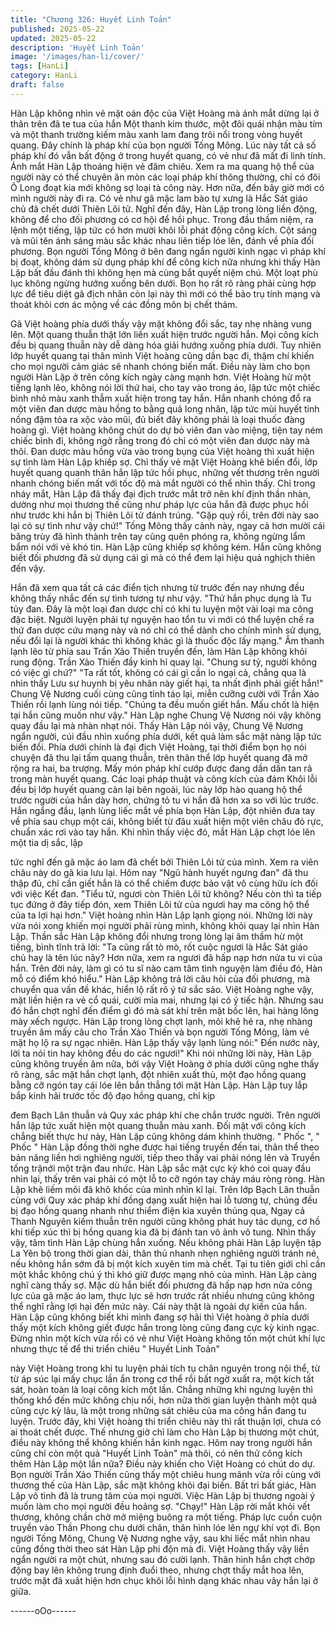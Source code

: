 ```yaml
---
title: "Chương 326: Huyết Linh Toản"
published: 2025-05-22
updated: 2025-05-22
description: 'Huyết Linh Toản'
image: '/images/han-li/cover/'
tags: [HanLi]
category: HanLi
draft: false
---
```


Hàn Lập không nhìn vẻ mặt oán độc của Việt Hoàng mà ánh mắt
dừng lại ở thân trên đã te tua của hắn
Một thanh kim thước, một đôi quái nhận màu tím và một thanh
trường kiếm màu xanh lam đang trôi nổi trong vòng huyết quang.
Đây chính là pháp khí của bọn người Tống Mông.
Lúc này tất cả số pháp khí đó vẫn bất động ở trong huyết quang,
có vẻ như đã mất đi linh tính.
Ánh mắt Hàn Lập thoáng hiện vẻ đăm chiêu. Xem ra ma quang
hộ thể của người này có thể chuyên ăn mòn các loại pháp khí
thông thường, chỉ có đôi Ô Long đoạt kia mới không sợ loại tà
công này.
Hơn nữa, đến bây giờ mới có mình người này đi ra. Có vẻ như gã
mặc lam bào tự xưng là Hắc Sát giáo chủ đã chết dưới Thiên Lôi
tử.
Nghĩ đến đây, Hàn Lập trong lòng liền động, không để cho đối
phương có cơ hội để hồi phục. Trong đầu thầm niệm, ra lệnh một
tiếng, lập tức có hơn mười khôi lỗi phát động công kích. Cột sáng
và mũi tên ánh sáng màu sắc khác nhau liên tiếp lóe lên, đánh về
phía đối phương.
Bọn người Tống Mông ở bên đang ngẩn người kinh ngạc vì pháp
khí bị đoạt, không dám sử dụng pháp khí để công kích nữa nhưng
khi thấy Hàn Lập bất đầu đánh thì không hẹn mà cùng bắt quyết
niệm chú. Một loạt phù lục không ngừng hướng xuống bên dưới.
Bọn họ rất rõ ràng phải cùng hợp lực để tiêu diệt gã địch nhân
còn lại này thì mới có thể bảo trụ tính mạng và thoát khỏi cơn ác
mộng về các đồng môn bị chết thảm.

Gã Việt hoàng phía dưới thấy vậy mặt không đổi sắc, tay nhẹ
nhàng vung lên. Một quang thuẫn thật lớn liền xuất hiện trước
người hắn. Mọi công kích đều bị quang thuẫn này dễ dàng hóa
giải hướng xuống phía dưới. Tuy nhiên lớp huyết quang tại thân
mình Việt hoàng cũng dần bạc đi, thậm chí khiến cho mọi người
cảm giác sẽ nhanh chóng biến mất. Điều này làm cho bọn người
Hàn Lập ở trên công kích ngày càng mạnh hơn.
Việt Hoàng hừ một tiếng lạnh lẽo, không nói lời thứ hai, cho tay
vào trong áo, lập tức một chiếc bình nhỏ màu xanh thẫm xuất
hiện trong tay hắn.
Hắn nhanh chóng đổ ra một viên đan dược màu hồng to bằng
quả long nhãn, lập tức mùi huyết tinh nồng đậm tỏa ra xộc vào
mũi, đủ biết đây không phải là loại thuốc đàng hoàng gì. Việt
hoàng không chút do dự bỏ viên đan vào miệng, tiện tay ném
chiếc bình đi, không ngờ rằng trong đó chỉ có một viên đan dược
này mà thôi.
Đan dược màu hồng vừa vào trong bụng của Việt hoàng thì xuất
hiện sự tình làm Hàn Lập khiếp sợ.
Chỉ thấy vẻ mặt Việt Hoàng khẽ biến đổi, lớp huyết quang quanh
thân hắn lập tức hồi phục, những vết thương trên người nhanh
chóng biến mất với tốc độ mà mắt người có thể nhìn thấy. Chỉ
trong nháy mắt, Hàn Lập đã thấy đại địch trước mắt trở nên khí
định thần nhàn, dường như mọi thương thế cũng như pháp lực
của hắn đã được phục hồi như trước khi hắn bị Thiên Lôi tử đánh
trúng.
"Gặp quỷ rồi, trên đời này sao lại có sự tình như vậy chứ!"
Tống Mông thấy cảnh này, ngay cả hơn mười cái băng trùy đã
hình thành trên tay cũng quên phóng ra, không ngừng lẩm bẩm
nói với vẻ khó tin.
Hàn Lập cũng khiếp sợ không kém. Hắn cũng không biết đối
phương đã sử dụng cái gì mà có thể đem lại hiệu quả nghịch
thiên đến vậy.

Hắn đã xem qua tất cả các điển tịch nhưng từ trước đến nay
nhưng đều không thấy nhắc đến sự tình tương tự như vậy.
"Thứ hắn phục dụng là Tu tủy đan. Đây là một loại đan dược chỉ
có khi tu luyện một vài loại ma công đặc biệt. Người luyện phải tự
nguyện hao tổn tu vi mới có thể luyện chế ra thứ đan dược cứu
mạng này và nó chỉ có thể dành cho chính mình sử dụng, nếu đổi
lại là người khác thì không khác gì là thuốc độc lấy mạng." Âm
thanh lạnh lẽo từ phía sau Trần Xảo Thiến truyền đến, làm Hàn
Lập không khỏi rung động. Trần Xảo Thiến đầy kinh hỉ quay lại.
"Chung sư tỷ, người không có việc gì chứ?"
"Ta rất tốt, không có cái gì cần lo ngại cả, chẳng qua là nhìn thấy
Lưu sư huynh bị yêu nhân này giết hại, ta nhất định phải giết
hắn!" Chung Vệ Nương cuối cùng cũng tỉnh táo lại, miễn cưỡng
cười với Trần Xảo Thiến rồi lạnh lùng nói tiếp.
"Chúng ta đều muốn giết hắn. Mấu chốt là hiện tại hắn cũng muốn
như vậy." Hàn Lập nghe Chung Vệ Nương nói vậy không quay
đầu lại mà nhàn nhạt nói.
Thấy Hàn Lập nói vậy, Chung Vệ Nương ngẩn người, cúi đầu
nhìn xuống phía dưới, kết quả làm sắc mặt nàng lập tức biến đổi.
Phía dưới chính là đại địch Việt Hoàng, tại thời điểm bọn họ nói
chuyện đã thu lại tấm quang thuẫn, trên thân thể lớp huyết quang
đã mở rộng ra hai, ba trượng. Mấy món pháp khí cướp được
đang dần dần tan rã trong màn huyết quang.
Các loại pháp thuật và công kích của đám Khôi lỗi đều bị lớp
huyết quang cản lại bên ngoài, lúc này lớp hào quang hộ thể
trước người của hắn dày hơn, chứng tỏ tu vi hắn đã hơn xa so
với lúc trước.
Hắn ngẩng đầu, lạnh lùng liếc mắt về phía bọn Hàn Lập, đột
nhiên đưa tay về phía sau chụp một cái, không biết từ đâu xuất
hiện một viên châu đỏ rực, chuẩn xác rơi vào tay hắn.
Khi nhìn thấy việc đó, mắt Hàn Lập chợt lóe lên một tia dị sắc, lập

tức nghĩ đến gã mặc áo lam đã chết bởi Thiên Lôi tử của mình.
Xem ra viên châu này do gã kia lưu lại. Hôm nay "Ngũ hành huyết
ngưng đan" đã thu thập đủ, chỉ cần giết hắn là có thể chiếm được
bảo vật vô cùng hữu ích đối với việc Kết đan.
"Tiểu tử, ngươi còn Thiên Lôi tử không? Nếu còn thì ta tiếp tục
đứng ở đây tiếp đón, xem Thiên Lôi tử của ngươi hay ma công hộ
thể của ta lợi hại hơn." Việt hoàng nhìn Hàn Lập lạnh giọng nói.
Những lời này vừa nói xong khiến mọi người phải rùng mình,
không khỏi quay lại nhìn Hàn Lập.
Thần sắc Hàn Lập không đổi nhưng trong lòng lại âm thầm hừ
một tiếng, bình tĩnh trả lời:
"Ta cũng rất tò mò, rốt cuộc ngươi là Hắc Sát giáo chủ hay là tên
lúc nãy? Hơn nữa, xem ra ngươi đã hấp nạp hơn nửa tu vi của
hắn. Trên đời này, làm gì có tu sĩ nào cam tâm tình nguyện làm
điều đó, Hàn mỗ có điểm khó hiểu."
Hàn Lập không trả lời câu hỏi của đối phương, mà chuyển qua
vấn đề khác, hiển lộ rất rõ ý tứ sắc sảo.
Việt Hoàng nghe vậy, mặt liền hiện ra vẻ cổ quái, cười mỉa mai,
nhưng lại có ý tiếc hận. Nhưng sau đó hắn chợt nghĩ đến điểm gì
đó mà sát khí trên mặt bốc lên, hai hàng lông mày xếch ngược.
Hàn Lập trong lòng chợt lạnh, môi khẽ hé ra, nhẹ nhàng truyền
âm mấy câu cho Trần Xảo Thiến và bọn người Tống Mông, làm
vẻ mặt họ lộ ra sự ngạc nhiên.
Hàn Lập thấy vậy lạnh lùng nói:" Đến nước này, lời ta nói tin hay
không đều do các ngươi!"
Khi nói những lời này, Hàn Lập cũng không truyền âm nữa, bởi
vậy Việt Hoàng ở phía dưới cũng nghe thấy rõ ràng, sắc mặt hắn
chợt lạnh, đột nhiên xuất thủ, một đạo hồng quang bằng cỡ ngón
tay cái lóe lên bắn thẳng tới mặt Hàn Lập.
Hàn Lập tuy lắp bắp kinh hãi trước tốc độ đạo hồng quang, chỉ kịp

đem Bạch Lân thuẫn và Quy xác pháp khí che chắn trước người.
Trên người hắn lập tức xuất hiện một quang thuẫn màu xanh. Đối
mặt với công kích chẳng biết thực hư này, Hàn Lập cũng không
dám khinh thường.
" Phốc ", " Phốc " Hàn Lập đồng thời nghe được hai tiếng truyền
đến tai, thân thể theo bản năng liền hơi nghiêng người, tiếp theo
thấy vai phải nóng lên và Truyền tống trậnới một trận đau nhức.
Hàn Lập sắc mặt cực kỳ khó coi quay đầu nhìn lại, thấy trên vai
phải có một lỗ to cỡ ngón tay chảy máu ròng ròng.
Hàn Lập khẽ liếm môi đã khô khốc của mình nhìn kĩ lại.
Trên lớp Bạch Lân thuẫn cùng với Quy xác pháp khí đồng dạng
xuất hiện hai lỗ tương tự, chúng đều bị đạo hồng quang nhanh
như thiểm điện kia xuyên thủng qua, Ngay cả Thanh Nguyên kiếm
thuẫn trên người cũng không phát huy tác dụng, cơ hồ khi tiếp
xúc thì bị hồng quang kia đã bị đánh tan vô ảnh vô tung.
Nhìn thấy vậy, tâm tình Hàn Lập chùng hẳn xuống.
Nếu không phải Hàn Lập luyện tập La Yên bộ trong thời gian dài,
thân thủ nhanh nhẹn nghiêng người tránh né, nếu không hắn sớm
đã bị một kích xuyên tim mà chết. Tại tu tiên giới chỉ cần một khắc
không chú ý thì khó giữ được mạng nhỏ của mình.
Hàn Lập càng nghĩ càng thấy sợ.
Mặc dù hắn biết đối phương đã hấp nạp hơn nửa công lực của gã
mặc áo lam, thực lực sẽ hơn trước rất nhiều nhưng cũng không
thể nghĩ rằng lợi hại đến mức này. Cái này thật là ngoài dự kiến
của hắn.
Hàn Lập cũng không biết khi mình đang sợ hãi thì Việt hoàng ở
phía dưới thấy một kích không giết được hắn trong lòng cũng
đang cực kỳ kinh ngạc.
Đừng nhìn một kích vừa rồi có vẻ như Việt Hoàng không tốn một
chút khí lực nhưng thực tế để thi triển chiêu " Huyết Linh Toản"

này Việt Hoàng trong khi tu luyện phải tích tụ chân nguyên trong
nội thể, từ từ áp súc lại mấy chục lần ẩn trong cơ thể rồi bất ngờ
xuất ra, một kích tất sát, hoàn toàn là loại công kích một lần.
Chẳng những khi ngưng luyện thì thống khổ đến mức không chịu
nổi, hơn nữa thời gian luyện thành một quả cũng cực kỳ lâu, là
một trong những sát chiêu của ma công hắn đang tu luyện.
Trước đây, khi Việt hoàng thi triển chiêu này thì rất thuận lợi, chưa
có ai thoát chết được. Thế nhưng giờ chỉ làm cho Hàn Lập bị
thương một chút, điều này không thể không khiến hắn kinh ngạc.
Hôm nay trong người hắn cũng chỉ còn một quả "Huyết Linh
Toản" mà thôi, có nên thử công kích thêm Hàn Lập một lần nữa?
Điều này khiến cho Việt Hoàng có chút do dự.
Bọn người Trần Xảo Thiến cũng thấy một chiêu hung mãnh vừa
rồi cùng với thương thế của Hàn Lập, sắc mặt không khỏi đại
biến.
Bất tri bất giác, Hàn Lập vô tình đã là trung tâm của mọi người.
Việc Hàn Lập bị thương ngoài ý muốn làm cho mọi người đều
hoảng sợ.
"Chạy!" Hàn Lập rời mắt khỏi vết thương, không chần chờ mở
miệng buông ra một tiếng.
Pháp lực cuồn cuộn truyền vào Thần Phong chu dưới chân, thân
hình lóe lên ngự khí vọt đi.
Bọn người Tống Mông, Chung Vệ Nương nghe vậy, sau khi liếc
mắt nhìn nhau cũng đồng thời theo sát Hàn Lập phi độn mà đi.
Việt Hoàng thấy vậy liền ngẩn người ra một chút, nhưng sau đó
cười lạnh.
Thân hình hắn chợt chớp động bay lên không trung định đuổi
theo, nhưng chợt thấy mắt hoa lên, trước mặt đã xuất hiện hơn
chục khôi lỗi hình dạng khác nhau vây hắn lại ở giữa.

------oOo------
